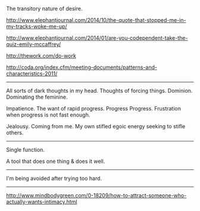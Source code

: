 The transitory nature of desire.

<a href="http://www.elephantjournal.com/2014/10/the-quote-that-stopped-me-in-my-tracks-woke-me-up/" target="_blank">http://www.elephantjournal.com/2014/10/the-quote-that-stopped-me-in-my-tracks-woke-me-up/</a>

<a href="http://www.elephantjournal.com/2014/01/are-you-codependent-take-the-quiz-emily-mccaffrey/" target="_blank">http://www.elephantjournal.com/2014/01/are-you-codependent-take-the-quiz-emily-mccaffrey/</a>

<a href="http://thework.com/do-work" target="_blank">http://thework.com/do-work</a>

<a href="http://coda.org/index.cfm/meeting-documents/patterns-and-characteristics-2011/" target="_blank">http://coda.org/index.cfm/meeting-documents/patterns-and-characteristics-2011/</a>

---

All sorts of dark thoughts in my head. Thoughts of forcing things. Dominion. Dominating the feminine.

Impatience. The want of rapid progress. Progress Progress. Frustration when progress is not fast enough.

Jealousy. Coming from me. My own stifled egoic energy seeking to stifle others.

---

Single function.

A tool that does one thing & does it well.

---

I'm being avoided after trying too hard.

---

<a href="http://www.mindbodygreen.com/0-18209/how-to-attract-someone-who-actually-wants-intimacy.html" target="_blank">http://www.mindbodygreen.com/0-18209/how-to-attract-someone-who-actually-wants-intimacy.html</a>
